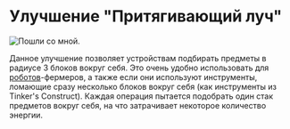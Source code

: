 # Улучшение "Притягивающий луч"

![Пошли со мной.](oredict:opencomputers:tractorBeamUpgrade)

Данное улучшение позволяет устройствам подбирать предметы в радиусе 3 блоков вокруг себя. Это очень удобно использовать для [роботов](../block/robot.md)-фермеров, а также если они используют инструменты, ломающие сразу несколько блоков вокруг себя (как инструменты из Tinker's Construct). Каждая операция пытается подобрать один стак предметов вокруг себя, на что затрачивает некоторое количество энергии.
